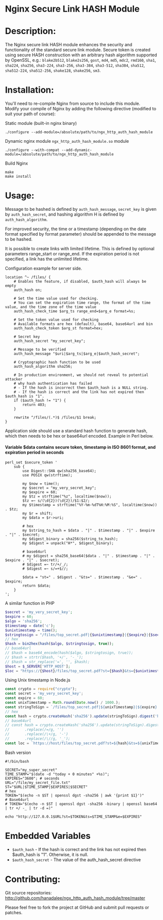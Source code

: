 Nginx Secure Link HASH Module
=============================

Description:
============

The Nginx secure link HASH module enhances the security and functionality of the standard secure link module.
Secure token is created using secure HASH construction with an arbitrary hash algorithm supported by OpenSSL, e.g.:
`blake2b512`, `blake2s256`, `gost`, `md4`, `md5`, `mdc2`, `rmd160`, `sha1`, `sha224`, `sha256`,
`sha3-224`, `sha3-256`, `sha3-384`, `sha3-512`, `sha384`, `sha512`, `sha512-224`, `sha512-256`, `shake128`, `shake256`, `sm3`.

Installation:
=============

You'll need to re-compile Nginx from source to include this module.  
Modify your compile of Nginx by adding the following directive (modified to suit your path of course):

Static module (built-in nginx binary)

    ./configure --add-module=/absolute/path/to/ngx_http_auth_hash_module

Dynamic nginx module `ngx_http_auth_hash_module.so` module

    ./configure --with-compat --add-dynamic-module=/absolute/path/to/ngx_http_auth_hash_module

Build Nginx

    make
    make install

Usage:
======

Message to be hashed is defined by `auth_hash_message`, `secret_key` is given by `auth_hash_secret`, and hashing algorithm H is defined by `auth_hash_algorithm`.

For improved security, the time or a timestamp (depending on the date format specified by format parameter) should be appended to the message to be hashed.

It is possible to create links with limited lifetime. This is defined by optional parameters range_start or range_end. If the expiration period is not specified, a link has the unlimited lifetime.

Configuration example for server side.

```nginx
location ^~ /files/ {
    # Enables the feature, if disabled, $auth_hash will always be empty
    auth_hash on;

    # Set the time value used for checking.
    # You can set the expiration time range, the format of the time value, and the time zone of the time value
    auth_hash_check_time $arg_ts range_end=$arg_e format=%s;

    # Set the token value used for checking
    # Available formats are hex (default), base64, base64url and bin
    auth_hash_check_token $arg_st format=hex;

    # Secret key
    auth_hash_secret "my_secret_key";

    # Message to be verified
    auth_hash_message "$uri|$arg_ts|$arg_e|$auth_hash_secret";

    # Cryptographic hash function to be used
    auth_hash_algorithm sha256;

    # In production environment, we should not reveal to potential attacker
    # why hash authentication has failed
    # - If the hash is incorrect then $auth_hash is a NULL string.
    # - If the hash is correct and the link has not expired then $auth_hash is "1".
    if ($auth_hash != "1") {
        return 403;
    }

    rewrite ^/files/(.*)$ /files/$1 break;
}
```

Application side should use a standard hash function to generate hash, which then needs to be hex or base64url encoded. Example in Perl below.

#### Variable $data contains secure token, timestamp in ISO 8601 format, and expiration period in seconds

```nginx
perl_set $secure_token '
    sub {
        use Digest::SHA qw(sha256_base64);
        use POSIX qw(strftime);

        my $now = time();
        my $secret = "my_very_secret_key";
        my $expire = 60;
        my $tz = strftime("%z", localtime($now));
        $tz =~ s/(\d{2})(\d{2})/$1:$2/;
        my $timestamp = strftime("%Y-%m-%dT%H:%M:%S", localtime($now)) . $tz;
        my $r = shift;
        my $data = $r->uri;

        # hex
        my $string_to_hash = $data . "|" . $timestamp . "|" . $expire . "|" . $secret;
        my $digest_binary = sha256($string_to_hash);
        my $digest = unpack("H*", $digest_binary);

        # base64url
        # my $digest = sha256_base64($data . "|" . $timestamp . "|" . $expire . "|" . $secret);
        # $digest =~ tr/+/_/;
        # $digest =~ s/=+$//;

        $data = "st=" . $digest . "&ts=" . $timestamp . "&e=" . $expire;
        return $data;
    }
';
```

A similar function in PHP

```php
$secret = 'my_very_secret_key';
$expire = 60;
$algo = 'sha256';
$timestamp = date('c');
$unixtimestamp = time();
$stringtosign = "/files/top_secret.pdf|{$unixtimestamp}|{$expire}|{$secret}";
// hex
$hash = bin2hex(hash($algo, $stringtosign, true));
// base64url
// $hash = base64_encode(hash($algo, $stringtosign, true));
// $hash = strtr($hash, '+/', '-_');
// $hash = str_replace('=', '', $hash);
$host = $_SERVER['HTTP_HOST'];
$loc = "https://{$host}/files/top_secret.pdf?st={$hash}&ts={$unixtimestamp}&e={$expire}";
```

Using Unix timestamp in Node.js

```javascript
const crypto = require("crypto");
const secret = 'my_very_secret_key';
const expire = 60;
const unixTimestamp = Math.round(Date.now() / 1000.);
const stringToSign = `/files/top_secret.pdf|${unixTimestamp}|${expire}|${secret}`;
// hex
const hash = crypto.createHash('sha256').update(stringToSign).digest('hex')
// base64url
// const hash = crypto.createHash('sha256').update(stringToSign).digest('base64')
//       .replace(/=/g, '')
//       .replace(/\+/g, '-')
//       .replace(/\//g, '_');
const loc = `https://host/files/top_secret.pdf?st=${hash}&ts=${unixTimestamp}&e=${expire}`;
```

Bash version

```shell
#!/bin/bash

SECRET="my_super_secret"
TIME_STAMP="$(date -d "today + 0 minutes" +%s)";
EXPIRES="3600"; # seconds
URL="/file/my_secret_file.txt"
ST="$URL|$TIME_STAMP|$EXPIRES|$SECRET"
# hex
TOKEN="$(echo -n $ST | openssl dgst -sha256 | awk '{print $1}')"
# Base64url
# TOKEN="$(echo -n $ST | openssl dgst -sha256 -binary | openssl base64 | tr +/ -_ | tr -d =)"

echo "http://127.0.0.1$URL?st=$TOKEN&ts=$TIME_STAMP&e=$EXPIRES"
```

Embedded Variables
==================
* `$auth_hash` - If the hash is correct and the link has not expired then $auth_hash is "1". Otherwise, it is null.
* `$auth_hash_secret` - The value of the auth_hash_secret directive 


Contributing:
=============

Git source repositories: http://github.com/hanadalee/ngx_http_auth_hash_module/tree/master

Please feel free to fork the project at GitHub and submit pull requests or patches.
